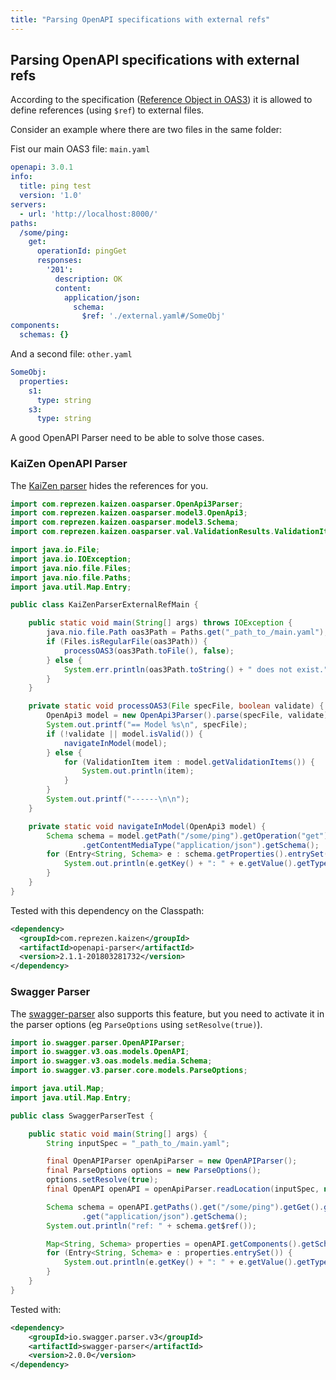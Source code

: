 ```yaml
---
title: "Parsing OpenAPI specifications with external refs"
---
```


## Parsing OpenAPI specifications with external refs

According to the specification ([Reference Object in OAS3](https://github.com/OAI/OpenAPI-Specification/blob/master/versions/3.0.1.md#reference-object)) it is allowed to define references (using `$ref`) to external files.

Consider an example where there are two files in the same folder:

Fist our main OAS3 file: `main.yaml`

```yaml
openapi: 3.0.1
info:
  title: ping test
  version: '1.0'
servers:
  - url: 'http://localhost:8000/'
paths:
  /some/ping:
    get:
      operationId: pingGet
      responses:
        '201':
          description: OK
          content:
            application/json:
              schema:
                $ref: './external.yaml#/SomeObj'
components:
  schemas: {}
```


And a second file: `other.yaml`

```yaml
SomeObj:
  properties:
    s1:
      type: string
    s3:
      type: string
```

A good OpenAPI Parser need to be able to solve those cases.

### KaiZen OpenAPI Parser

The [KaiZen parser](https://github.com/RepreZen/KaiZen-OpenApi-Parser) hides the references for you.

```java
import com.reprezen.kaizen.oasparser.OpenApi3Parser;
import com.reprezen.kaizen.oasparser.model3.OpenApi3;
import com.reprezen.kaizen.oasparser.model3.Schema;
import com.reprezen.kaizen.oasparser.val.ValidationResults.ValidationItem;

import java.io.File;
import java.io.IOException;
import java.nio.file.Files;
import java.nio.file.Paths;
import java.util.Map.Entry;

public class KaiZenParserExternalRefMain {

	public static void main(String[] args) throws IOException {
		java.nio.file.Path oas3Path = Paths.get("_path_to_/main.yaml");
		if (Files.isRegularFile(oas3Path)) {
			processOAS3(oas3Path.toFile(), false);
		} else {
			System.err.println(oas3Path.toString() + " does not exist.");
		}
	}

	private static void processOAS3(File specFile, boolean validate) {
		OpenApi3 model = new OpenApi3Parser().parse(specFile, validate);
		System.out.printf("== Model %s\n", specFile);
		if (!validate || model.isValid()) {
			navigateInModel(model);
		} else {
			for (ValidationItem item : model.getValidationItems()) {
				System.out.println(item);
			}
		}
		System.out.printf("------\n\n");
	}

	private static void navigateInModel(OpenApi3 model) {
		Schema schema = model.getPath("/some/ping").getOperation("get").getResponse("201")
				.getContentMediaType("application/json").getSchema();
		for (Entry<String, Schema> e : schema.getProperties().entrySet()) {
			System.out.println(e.getKey() + ": " + e.getValue().getType());
		}
	}
}

```


Tested with this dependency on the Classpath:
```XML
<dependency>
  <groupId>com.reprezen.kaizen</groupId>
  <artifactId>openapi-parser</artifactId>
  <version>2.1.1-201803281732</version>
</dependency>
```

### Swagger Parser

The [swagger-parser](https://github.com/swagger-api/swagger-parser/) also supports this feature, but you need to activate it in the parser options (eg `ParseOptions` using `setResolve(true)`).

```java
import io.swagger.parser.OpenAPIParser;
import io.swagger.v3.oas.models.OpenAPI;
import io.swagger.v3.oas.models.media.Schema;
import io.swagger.v3.parser.core.models.ParseOptions;

import java.util.Map;
import java.util.Map.Entry;

public class SwaggerParserTest {

    public static void main(String[] args) {
        String inputSpec = "_path_to_/main.yaml";

        final OpenAPIParser openApiParser = new OpenAPIParser();
        final ParseOptions options = new ParseOptions();
        options.setResolve(true);
        final OpenAPI openAPI = openApiParser.readLocation(inputSpec, null, options).getOpenAPI();

        Schema schema = openAPI.getPaths().get("/some/ping").getGet().getResponses().get("201").getContent()
                .get("application/json").getSchema();
        System.out.println("ref: " + schema.get$ref());

        Map<String, Schema> properties = openAPI.getComponents().getSchemas().get("SomeObj").getProperties();
        for (Entry<String, Schema> e : properties.entrySet()) {
            System.out.println(e.getKey() + ": " + e.getValue().getType());
        }
    }
}
```

Tested with:

```XML
<dependency>
    <groupId>io.swagger.parser.v3</groupId>
    <artifactId>swagger-parser</artifactId>
    <version>2.0.0</version>
</dependency>
```

